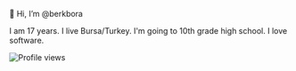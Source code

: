 👋 Hi, I’m @berkbora

I am 17 years. I live Bursa/Turkey. I'm going to 10th grade high school. I love software.

![Profile views](https://gpvc.arturio.dev/[BERKBORA])

